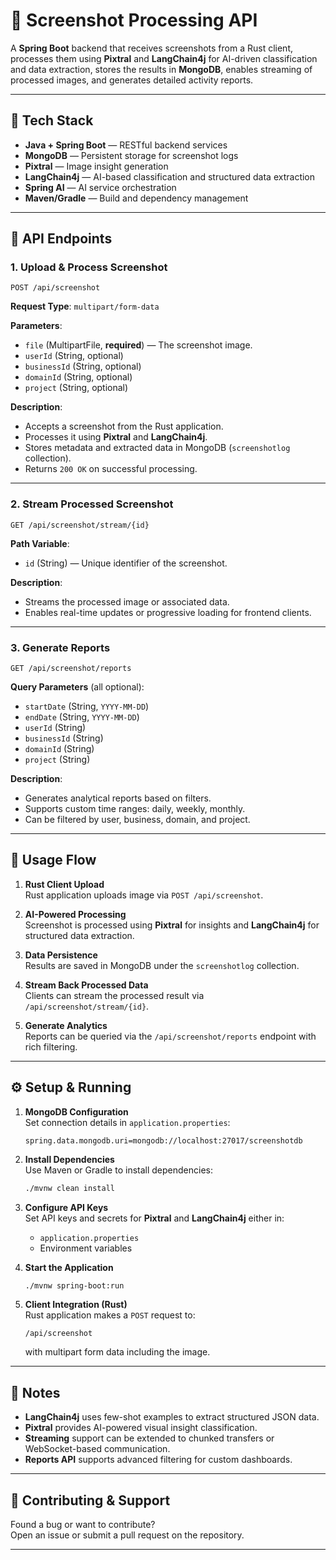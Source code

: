 
# 📸 Screenshot Processing API

A **Spring Boot** backend that receives screenshots from a Rust client, processes them using **Pixtral** and **LangChain4j** for AI-driven classification and data extraction, stores the results in **MongoDB**, enables streaming of processed images, and generates detailed activity reports.

---

## 🧰 Tech Stack

- **Java + Spring Boot** — RESTful backend services
- **MongoDB** — Persistent storage for screenshot logs
- **Pixtral** — Image insight generation
- **LangChain4j** — AI-based classification and structured data extraction
- **Spring AI** — AI service orchestration
- **Maven/Gradle** — Build and dependency management

---

## 📡 API Endpoints

### 1. Upload & Process Screenshot

```
POST /api/screenshot
```

**Request Type**: `multipart/form-data`

**Parameters**:
- `file` (MultipartFile, **required**) — The screenshot image.
- `userId` (String, optional)
- `businessId` (String, optional)
- `domainId` (String, optional)
- `project` (String, optional)

**Description**:
- Accepts a screenshot from the Rust application.
- Processes it using **Pixtral** and **LangChain4j**.
- Stores metadata and extracted data in MongoDB (`screenshotlog` collection).
- Returns `200 OK` on successful processing.

---

### 2. Stream Processed Screenshot

```
GET /api/screenshot/stream/{id}
```

**Path Variable**:
- `id` (String) — Unique identifier of the screenshot.

**Description**:
- Streams the processed image or associated data.
- Enables real-time updates or progressive loading for frontend clients.

---

### 3. Generate Reports

```
GET /api/screenshot/reports
```

**Query Parameters** (all optional):
- `startDate` (String, `YYYY-MM-DD`)
- `endDate` (String, `YYYY-MM-DD`)
- `userId` (String)
- `businessId` (String)
- `domainId` (String)
- `project` (String)

**Description**:
- Generates analytical reports based on filters.
- Supports custom time ranges: daily, weekly, monthly.
- Can be filtered by user, business, domain, and project.

---

## 🚀 Usage Flow

1. **Rust Client Upload**  
   Rust application uploads image via `POST /api/screenshot`.

2. **AI-Powered Processing**  
   Screenshot is processed using **Pixtral** for insights and **LangChain4j** for structured data extraction.

3. **Data Persistence**  
   Results are saved in MongoDB under the `screenshotlog` collection.

4. **Stream Back Processed Data**  
   Clients can stream the processed result via `/api/screenshot/stream/{id}`.

5. **Generate Analytics**  
   Reports can be queried via the `/api/screenshot/reports` endpoint with rich filtering.

---

## ⚙️ Setup & Running

1. **MongoDB Configuration**  
   Set connection details in `application.properties`:
   ```properties
   spring.data.mongodb.uri=mongodb://localhost:27017/screenshotdb
   ```

2. **Install Dependencies**  
   Use Maven or Gradle to install dependencies:
   ```bash
   ./mvnw clean install
   ```

3. **Configure API Keys**  
   Set API keys and secrets for **Pixtral** and **LangChain4j** either in:
   - `application.properties`
   - Environment variables

4. **Start the Application**  
   ```bash
   ./mvnw spring-boot:run
   ```

5. **Client Integration (Rust)**  
   Rust application makes a `POST` request to:
   ```
   /api/screenshot
   ```
   with multipart form data including the image.

---

## 📝 Notes

- **LangChain4j** uses few-shot examples to extract structured JSON data.
- **Pixtral** provides AI-powered visual insight classification.
- **Streaming** support can be extended to chunked transfers or WebSocket-based communication.
- **Reports API** supports advanced filtering for custom dashboards.

---

## 🤝 Contributing & Support

Found a bug or want to contribute?  
Open an issue or submit a pull request on the repository.

---

